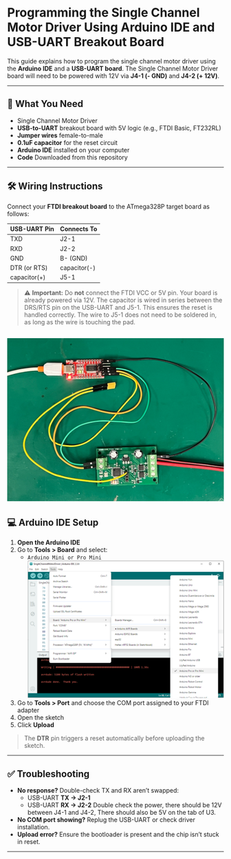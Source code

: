 # Programming the Single Channel Motor Driver Using Arduino IDE and USB-UART Breakout Board

This guide explains how to program the single channel motor driver using the **Arduino IDE** and a **USB-UART board**. The Single Channel Motor Driver board will need to be powered with 12V via **J4-1 (- GND)** and **J4-2 (+ 12V)**.

---

## 🔧 What You Need

- Single Channel Motor Driver
- **USB-to-UART** breakout board with 5V logic (e.g., FTDI Basic, FT232RL)
- **Jumper wires** female-to-male
- **0.1uF capacitor** for the reset circuit
- **Arduino IDE** installed on your computer
- **Code** Downloaded from this repository
---

## 🛠️ Wiring Instructions

Connect your **FTDI breakout board** to the ATmega328P target board as follows:

| USB-UART Pin | Connects To                  |
|--------------|------------------------------|
| TXD          | J2-1                         |
| RXD          | J2-2                         |
| GND          | B- (GND)                     |
| DTR (or RTS) | capacitor(-)                 |
| capacitor(+) | J5-1                         |

> ⚠️ **Important:** Do **not** connect the FTDI VCC or 5V pin. Your board is already powered via 12V.
> The capacitor is wired in series between the DRS/RTS pin on the USB-UART and J5-1. This ensures the reset is handled correctly. The wire to J5-1 does not need to be soldered in, as long as the wire is touching the pad.

![wiring](./IMG_7524.jpeg)
---

## 💻 Arduino IDE Setup

1. **Open the Arduino IDE**
2. Go to **Tools > Board** and select:
   - `Arduino Mini or Pro Mini`
     ![boardSelection](./arduinoBoardSelection.png)
3. Go to **Tools > Port** and choose the COM port assigned to your FTDI adapter
4. Open the sketch
5. Click **Upload**

> The **DTR** pin triggers a reset automatically before uploading the sketch.

---

## ✅ Troubleshooting

- **No response?** Double-check TX and RX aren’t swapped:
  - USB-UART **TX → J2-1**
  - USB-UART **RX → J2-2**
    Double check the power, there should be 12V between J4-1 and J4-2, There should also be 5V on the tab of U3.
- **No COM port showing?** Replug the USB-UART or check driver installation.
- **Upload error?** Ensure the bootloader is present and the chip isn’t stuck in reset.

---


